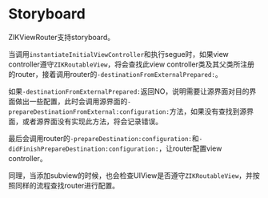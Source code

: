 # Storyboard

ZIKViewRouter支持storyboard。

当调用`instantiateInitialViewController`和执行segue时，如果view controller遵守`ZIKRoutableView`，将会查找此view controller类及其父类所注册的router，接着调用router的`-destinationFromExternalPrepared:`。

如果`-destinationFromExternalPrepared:`返回NO，说明需要让源界面对目的界面做出一些配置，此时会调用源界面的`-prepareDestinationFromExternal:configuration:`方法，如果没有查找到源界面，或者源界面没有实现此方法，将会记录错误。

最后会调用router的`-prepareDestination:configuration:`和`-didFinishPrepareDestination:configuration:`，让router配置view controller。

同理，当添加subview的时候，也会检查UIView是否遵守`ZIKRoutableView`，并按照同样的流程查找router进行配置。